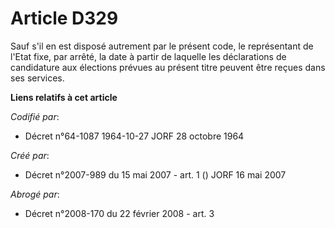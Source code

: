 # Article D329

Sauf s'il en est disposé autrement par le présent code, le représentant de l'Etat fixe, par arrêté, la date à partir de
laquelle les déclarations de candidature aux élections prévues au présent titre peuvent être reçues dans ses services.

**Liens relatifs à cet article**

_Codifié par_:

  - Décret n°64-1087 1964-10-27 JORF 28 octobre 1964

_Créé par_:

  - Décret n°2007-989 du 15 mai 2007 - art. 1 () JORF 16 mai 2007

_Abrogé par_:

  - Décret n°2008-170 du 22 février 2008 - art. 3
